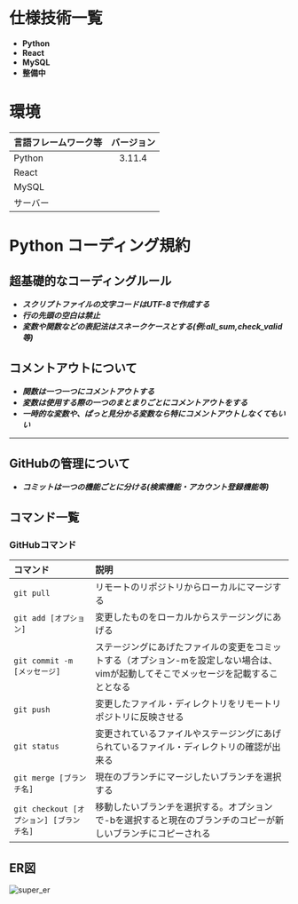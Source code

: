 # 仕様技術一覧
- **Python**
- **React**
- **MySQL**
- **整備中**

# 環境
|言語フレームワーク等|バージョン|
|:---|:---:|
|Python|3.11.4|
|React||
|MySQL||
|サーバー||


# Python コーディング規約

## 超基礎的なコーディングルール
- ***スクリプトファイルの文字コードはUTF-8で作成する***
- ***行の先頭の空白は禁止***
- ***変数や関数などの表記法はスネークケースとする(例:all_sum,check_valid等)***

## コメントアウトについて
- ***関数は一つ一つにコメントアウトする***
- ***変数は使用する際の一つのまとまりごとにコメントアウトをする***
- ***一時的な変数や、ぱっと見分かる変数なら特にコメントアウトしなくてもいい***
---

## GitHubの管理について
- ***コミットは一つの機能ごとに分ける(検索機能・アカウント登録機能等)***

## コマンド一覧
### GitHubコマンド
|コマンド|説明|
|:--|:--|
|```git pull```|リモートのリポジトリからローカルにマージする|
|```git add [オプション]```|変更したものをローカルからステージングにあげる|
|```git commit -m [メッセージ]```|ステージングにあげたファイルの変更をコミットする（オプション-mを設定しない場合は、vimが起動してそこでメッセージを記載することとなる|
|```git push```|変更したファイル・ディレクトリをリモートリポジトリに反映させる|
|```git status```|変更されているファイルやステージングにあげられているファイル・ディレクトリの確認が出来る|
|```git merge [ブランチ名]```|現在のブランチにマージしたいブランチを選択する|
|```git checkout [オプション] [ブランチ名]```|移動したいブランチを選択する。オプションで-bを選択すると現在のブランチのコピーが新しいブランチにコピーされる|

## ER図
![super_er](https://github.com/kuriken121227/chatApp/assets/136247859/1d5b2e32-9296-4631-81a3-9dfcaa05f0d2)